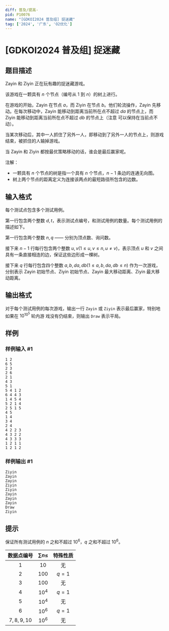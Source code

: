 ```yaml
---
diff: 普及/提高-
pid: P10076
name: "[GDKOI2024 普及组] 捉迷藏"
tag: ['2024', '广东', 'O2优化']
---
```

# [GDKOI2024 普及组] 捉迷藏
## 题目描述

Zayin 和 Ziyin 正在玩有趣的捉迷藏游戏。

该游戏在一颗具有 $n$ 个节点（编号从 $1$ 到 $n$）的树上进行。

在游戏的开始，Zayin 在节点 $a$，而 Ziyin 在节点 $b$。他们轮流操作，Zayin 先移动。在每次移动中，Zayin
能移动到距离当前所在点不超过 $da$ 的节点上，而 Ziyin 能移动到距离当前所在点不超过 $db$ 的节点上（注意
可以保持在当前点不动）。

当某次移动后，其中一人抓住了另外一人，即移动到了另外一人的节点上，则游戏结束，被抓住的人输掉游戏。

当 Zayin 和 Ziyin 都按最优策略移动的话，谁会是最后赢家呢。

注解：
- 一颗具有 $n$ 个节点的树是指一个具有 $n$ 个节点，$n - 1$ 条边的连通无向图。
- 树上两个节点的距离定义为连接该两点的最短路径所包含的边数。
## 输入格式

每个测试点包含多个测试用例。

第一行包含两个整数 $d, t$，表示测试点编号，和测试用例的数量。每个测试用例的描述如下。

第一行包含两个整数 $n, q$ —— 分别为顶点数、询问数。

接下来 $n-1$ 行每行包含两个整数 $u, v (1 \leq u, v \leq n, u \neq v)$，表示顶点 $u$ 和 $v$ 之间具有一条直接相连的边，保证这些边形成一棵树。

接下来 $q$ 行每行包含四个整数 $a, b, da, db(1 \leq a, b, da, db \leq n)$ 作为一次游戏，分别表示 Zayin 初始节点、Ziyin 初始节点、Zayin 最大移动距离、Ziyin 最大移动距离。
## 输出格式

对于每个测试用例的每次游戏，输出一行 `Zayin` 或 `Ziyin` 表示最后赢家，特别地如果在 $10^{10^5}$ 轮内游
戏没有仍结束，则输出 `Draw` 表示平局。

## 样例

### 样例输入 #1
```
1 2
6 5
2 3
2 6
2 1
4 3
5 1
5 4 1 2
6 4 4 3
1 4 5 4
5 2 1 4
2 5 1 5
4 5
1 4
3 4
2 4
4 2 2 3
4 3 2 2
4 3 3 3
1 2 1 1
1 2 1 2
```
### 样例输出 #1
```
Ziyin
Zayin
Zayin
Ziyin
Ziyin
Zayin
Zayin
Zayin
Draw
Ziyin
```
## 提示

保证所有测试用例的 $n$ 之和不超过 $10^6$，$q$ 之和不超过 $10^6$。

| 数据点编号 | $\sum n \leq$ | 特殊性质 |
| :----------: | :----------: | :----------: |
| $1$ | $10$ | 无 |
| $2$ | $100$ | $q=1$ |
| $3$ | $100$ | 无 |
| $4$ | $10^4$ | $q=1$ |
| $5$ | $10^4$ | 无 |
| $6$ | $10^6$ | $q=1$ |
| $7,8,9,10$ | $10^6$ | 无 |

